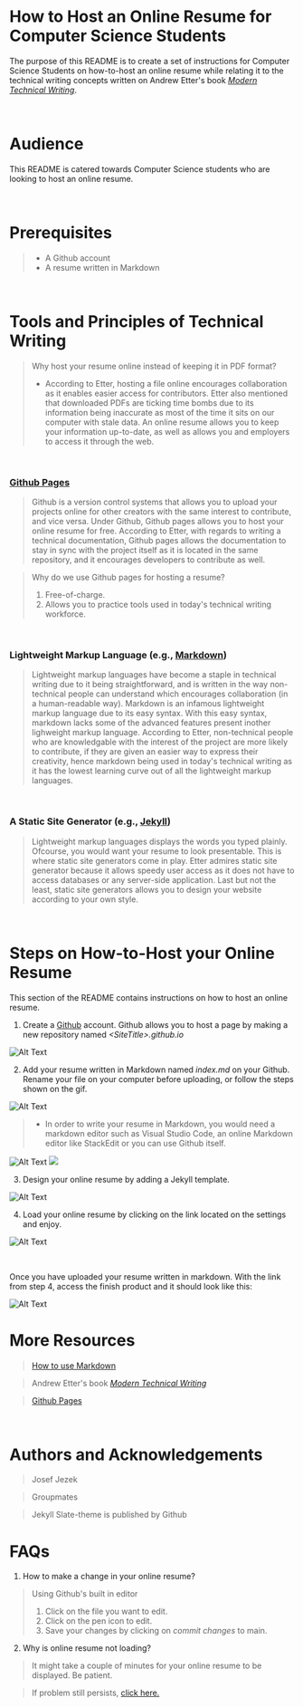 # How to Host an Online Resume for Computer Science Students
The purpose of this README is to create a set of instructions for Computer Science Students on how-to-host an online resume while relating it to the technical writing concepts written on Andrew Etter's book [_Modern Technical Writing_](https://www.amazon.ca/Modern-Technical-Writing-Introduction-Documentation-ebook/dp/B01A2QL9SS/ref=sr_1_1?crid=3MXM73Y2ERF8Z&dchild=1&keywords=modern+technical+writing&qid=1604025150&sprefix=modern+technical%2Caps%2C194&sr=8-1).

&nbsp;

# Audience
This README is catered towards Computer Science students who are looking to host an online resume. 

&nbsp;

# Prerequisites
> * A Github account
> * A resume written in Markdown


&nbsp;
# Tools and Principles of Technical Writing
> Why host your resume online instead of keeping it in PDF format? 
> * According to Etter, hosting a file online encourages collaboration as it enables easier access for contributors. Etter also mentioned that downloaded PDFs are ticking time bombs due to its information being inaccurate as most of the time it sits on our computer with stale data. An online resume allows you to keep your information up-to-date, as well as allows you and employers to access it through the web.



&nbsp;

 ### [Github Pages](https://pages.github.com/)
 > Github is a version control systems that allows you to upload your projects online for other creators with the same interest to contribute, and vice versa. Under Github, Github pages allows you to host your online resume for free. According to Etter, with regards to  writing a technical documentation, Github pages allows the documentation to stay in sync with the project itself as it is located in the same repository, and it encourages developers to contribute as well. 
 
 > Why do we use Github pages for hosting a resume? 
 > 1) Free-of-charge.
 > 2) Allows you to practice tools used in today's technical writing workforce.


 &nbsp;

 ### Lightweight Markup Language (e.g., [Markdown](https://gist.github.com/JosefJezek/5917040)) 

> Lightweight markup languages have become a staple in technical writing due to it being straightforward, and is written in the way non-technical people can understand which encourages collaboration (in a human-readable way). Markdown is an infamous lightweight markup language due to its easy syntax. With this easy syntax, markdown lacks some of the advanced features present inother lighweight markup language. According to Etter, non-technical people who are knowledgable with the interest of the project are more likely to contribute, if they are given an easier way to express their creativity, hence markdown being used in today's technical writing as it has the lowest learning curve out of all the lightweight markup languages.  

&nbsp;
### A Static Site Generator (e.g., [Jekyll](https://jekyllrb.com/))
> Lightweight markup languages displays the words you typed plainly. Ofcourse, you would want your resume to look presentable. This is where static site generators come in play. Etter admires static site generator because it allows speedy user access as it does not have to access databases or any server-side application. Last but not the least, static site generators allows you to design your website according to your own style.  

&nbsp;

# Steps on How-to-Host your Online Resume
This section of the README contains instructions on how to host an online resume. 

1. Create a [Github](http://github.com) account. Github allows you to host a page by making a new repository named _\<SiteTitle>\.github.io_ 

![Alt Text](https://media.giphy.com/media/yKkUmEeGy1RGndC7Jr/giphy.gif)

2. Add your resume written in Markdown named _index.md_ on your Github. Rename your file on your computer before uploading, or follow the steps shown on the gif.

![Alt Text](https://media.giphy.com/media/8ardbWGK9mTj7eUso2/giphy.gif) 

> * In order to write your resume in Markdown, you would need a markdown editor such as Visual Studio Code, an online Markdown editor like StackEdit or you can use Github itself. 

![Alt Text](https://media.giphy.com/media/8E3wZseQVv984EWfhq/giphy.gif)
<img src="https://media.giphy.com/media/8E3wZseQVv984EWfhq/giphy.gif" width="<x>%" />

3. Design your online resume by adding a Jekyll template.

 ![Alt Text](https://media.giphy.com/media/HoMttuZxu2nrpwRm9S/giphy.gif)

4. Load your online resume by clicking on the link located on the settings and enjoy. 

![Alt Text](https://media.giphy.com/media/8bV6G4ZNG55lwS2FOK/giphy.gif)

&nbsp;

Once you have uploaded your resume written in markdown. With the link from step 4, access the finish product and it should look like this:

![Alt Text](https://media.giphy.com/media/sgUdBGYZrgSTgOehaQ/giphy.gif)
&nbsp;
# More Resources

> [How to use Markdown](https://gist.github.com/JosefJezek/5917040)

> Andrew Etter's book [_Modern Technical Writing_](https://www.amazon.ca/Modern-Technical-Writing-Introduction-Documentation-ebook/dp/B01A2QL9SS/ref=sr_1_1?crid=3MXM73Y2ERF8Z&dchild=1&keywords=modern+technical+writing&qid=1604025150&sprefix=modern+technical%2Caps%2C194&sr=8-1)

> [Github Pages](https://pages.github.com/)

&nbsp;
# Authors and Acknowledgements
 > Josef Jezek 

 > Groupmates

 > Jekyll Slate-theme is published by Github
&nbsp;

# FAQs
 


1. How to make a change in your online resume? 

>  Using Github's built in editor
> 1) Click on the file you want to edit.
> 2) Click on the pen icon to edit.
> 3) Save your changes by clicking on _commit changes_ to main.

2. Why is online resume not loading?
> It might take a couple of minutes for your online resume to be displayed. Be patient.

>If problem still persists, [click here.](https://docs.github.com/en/enterprise-server@2.20/github/working-with-github-pages)




